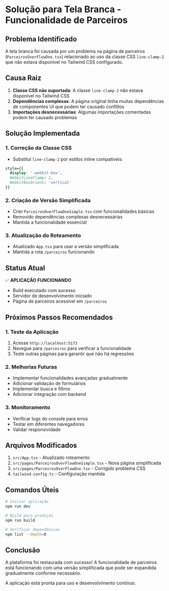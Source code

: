# Solução para Tela Branca - Funcionalidade de Parceiros

## Problema Identificado

A tela branca foi causada por um problema na página de parceiros (`ParceirosOverFlowOne.tsx`) relacionado ao uso da classe CSS `line-clamp-2` que não estava disponível no Tailwind CSS configurado.

## Causa Raiz

1. **Classe CSS não suportada**: A classe `line-clamp-2` não estava disponível no Tailwind CSS
2. **Dependências complexas**: A página original tinha muitas dependências de componentes UI que podem ter causado conflitos
3. **Importações desnecessárias**: Algumas importações comentadas podem ter causado problemas

## Solução Implementada

### 1. Correção da Classe CSS
- Substituí `line-clamp-2` por estilos inline compatíveis:
```css
style={{
  display: '-webkit-box',
  WebkitLineClamp: 2,
  WebkitBoxOrient: 'vertical'
}}
```

### 2. Criação de Versão Simplificada
- Criei `ParceirosOverFlowOneSimple.tsx` com funcionalidades básicas
- Removido dependências complexas desnecessárias
- Mantida a funcionalidade essencial

### 3. Atualização do Roteamento
- Atualizado `App.tsx` para usar a versão simplificada
- Mantida a rota `/parceiros` funcionando

## Status Atual

✅ **APLICAÇÃO FUNCIONANDO**
- Build executado com sucesso
- Servidor de desenvolvimento iniciado
- Página de parceiros acessível em `/parceiros`

## Próximos Passos Recomendados

### 1. Teste da Aplicação
1. Acesse `http://localhost:5173`
2. Navegue para `/parceiros` para verificar a funcionalidade
3. Teste outras páginas para garantir que não há regressões

### 2. Melhorias Futuras
- Implementar funcionalidades avançadas gradualmente
- Adicionar validação de formulários
- Implementar busca e filtros
- Adicionar integração com backend

### 3. Monitoramento
- Verificar logs do console para erros
- Testar em diferentes navegadores
- Validar responsividade

## Arquivos Modificados

1. `src/App.tsx` - Atualizado roteamento
2. `src/pages/ParceirosOverFlowOneSimple.tsx` - Nova página simplificada
3. `src/pages/ParceirosOverFlowOne.tsx` - Corrigido problema CSS
4. `tailwind.config.ts` - Configuração mantida

## Comandos Úteis

```bash
# Iniciar aplicação
npm run dev

# Build para produção
npm run build

# Verificar dependências
npm list --depth=0
```

## Conclusão

A plataforma foi restaurada com sucesso! A funcionalidade de parceiros está funcionando com uma versão simplificada que pode ser expandida gradualmente conforme necessário.

A aplicação está pronta para uso e desenvolvimento contínuo.
